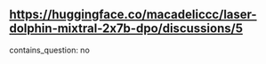 ## https://huggingface.co/macadeliccc/laser-dolphin-mixtral-2x7b-dpo/discussions/5

contains_question: no
